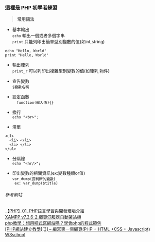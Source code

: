 ### **這裡是 PHP 初學者練習**  

> **常用語法**  

* 基本輸出  
```echo``` 輸出一個或者多個字串  
```print``` 只能列印出簡單型別變數的值(如int,string)   

```  
echo "Hello, World"
print "Hello, World"
```

* 輸出陣列  
```print_r``` 可以列印出複雜型別變數的值(如陣列,物件)    

* 宣告變數  
```$變數名稱```  

* 設定函數  
```  function(輸入值){}```  

* 換行  
```echo "<br>";```  

* 清單  
```  
<ul>
  <li> </li>
  <li> </li>
</ul>
```  

* 分隔線  
```echo "<hr/>";```  

* 印出變數的相關資訊(ex:變數種類or值)  
```var_dump(要判斷的變數)```  
``` ex: var_dump($title)```  






###### 參考網站  
[【PHP】01. PHP語言學習與開發環境介紹](https://progressbar.tw/posts/142)  
[XAMPP v7.3.6-2 網頁伺服器自動架站機](https://briian.com/18718/)  
[php教學：想用程式寫網站嗎？學會php的程式範例](https://www.twhappy.com/index.php?action=blog&category=6)  
[[PHP網站建立教學][3] – 編寫第一個網頁(PHP + HTML +CSS + Javascript)](https://twosheng.com/php%E7%B6%B2%E7%AB%99%E5%BB%BA%E7%AB%8B%E6%95%99%E5%AD%B83-%E7%B7%A8%E5%AF%AB%E7%AC%AC%E4%B8%80%E5%80%8B%E7%B6%B2%E9%A0%81php-html-css-javascript/)  
[W3school](https://www.w3school.com.cn/php/index.asp)  

